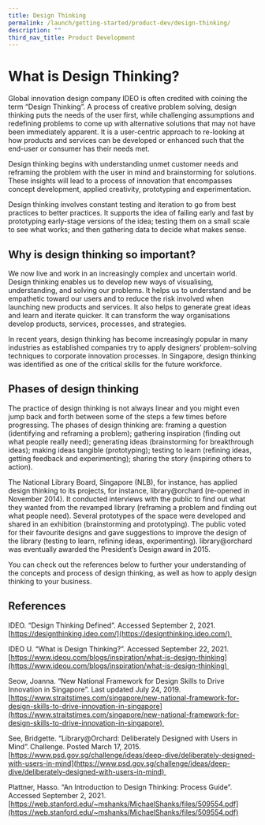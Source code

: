 ```yaml
---
title: Design Thinking
permalink: /launch/getting-started/product-dev/design-thinking/
description: ""
third_nav_title: Product Development
---
```

# What is Design Thinking? 

Global innovation design company IDEO is often credited with coining the term “Design Thinking”. A process of creative problem solving, design thinking puts the needs of the user first, while challenging assumptions and redefining problems to come up with alternative solutions that may not have been immediately apparent. It is a user-centric approach to re-looking at how products and services can be developed or enhanced such that the end-user or consumer has their needs met. 

Design thinking begins with understanding unmet customer needs and reframing the problem with the user in mind and brainstorming for solutions. These insights will lead to a process of innovation that encompasses concept development, applied creativity, prototyping and experimentation.  

Design thinking involves constant testing and iteration to go from best practices to better practices. It supports the idea of failing early and fast by prototyping early-stage versions of the idea; testing them on a small scale to see what works; and then gathering data to decide what makes sense.  

## Why is design thinking so important? 

We now live and work in an increasingly complex and uncertain world. Design thinking enables us to develop new ways of visualising, understanding, and solving our problems. It helps us to understand and be empathetic toward our users and to reduce the risk involved when launching new products and services. It also helps to generate great ideas and learn and iterate quicker. It can transform the way organisations develop products, services, processes, and strategies.  

In recent years, design thinking has become increasingly popular in many industries as established companies try to apply designers’ problem-solving techniques to corporate innovation processes. In Singapore, design thinking was identified as one of the critical skills for the future workforce. 

## Phases of design thinking  

The practice of design thinking is not always linear and you might even jump back and forth between some of the steps a few times before progressing. The phases of design thinking are: framing a question (identifying and reframing a problem); gathering inspiration (finding out what people really need); generating ideas (brainstorming for breakthrough ideas); making ideas tangible (prototyping); testing to learn (refining ideas, getting feedback and experimenting); sharing the story (inspiring others to action). 

The National Library Board, Singapore (NLB), for instance, has applied design thinking to its projects, for instance, library@orchard (re-opened in November 2014). It conducted interviews with the public to find out what they wanted from the revamped library (reframing a problem and finding out what people need). Several prototypes of the space were developed and shared in an exhibition (brainstorming and prototyping). The public voted for their favourite designs and gave suggestions to improve the design of the library (testing to learn, refining ideas, experimenting). library@orchard was eventually awarded the President’s Design award in 2015. 

You can check out the references below to further your understanding of the concepts and process of design thinking, as well as how to apply design thinking to your business.   

## References 

IDEO. “Design Thinking Defined”. Accessed September 2, 2021. [https://designthinking.ideo.com/](https://designthinking.ideo.com/) 

IDEO U. “What is Design Thinking?”. Accessed September 22, 2021. [https://www.ideou.com/blogs/inspiration/what-is-design-thinking](https://www.ideou.com/blogs/inspiration/what-is-design-thinking) 

Seow, Joanna. “New National Framework for Design Skills to Drive Innovation in Singapore”. Last updated July 24, 2019. [https://www.straitstimes.com/singapore/new-national-framework-for-design-skills-to-drive-innovation-in-singapore](https://www.straitstimes.com/singapore/new-national-framework-for-design-skills-to-drive-innovation-in-singapore) 

See, Bridgette. “Library@Orchard: Deliberately Designed with Users in Mind”. Challenge. Posted March 17, 2015. [https://www.psd.gov.sg/challenge/ideas/deep-dive/deliberately-designed-with-users-in-mind](https://www.psd.gov.sg/challenge/ideas/deep-dive/deliberately-designed-with-users-in-mind) 

Plattner, Hasso. “An Introduction to Design Thinking: Process Guide”. Accessed September 2, 2021. [https://web.stanford.edu/~mshanks/MichaelShanks/files/509554.pdf](https://web.stanford.edu/~mshanks/MichaelShanks/files/509554.pdf)